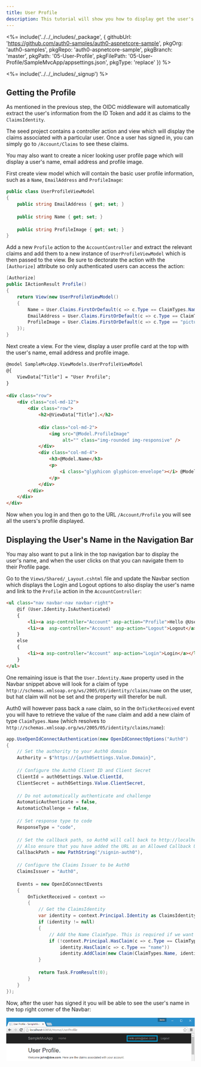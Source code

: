 ```yaml
---
title: User Profile
description: This tutorial will show you how to display get the user's profile and display it.
---
```


<%= include('../../_includes/_package', {
  githubUrl: 'https://github.com/auth0-samples/auth0-aspnetcore-sample',
  pkgOrg: 'auth0-samples',
  pkgRepo: 'auth0-aspnetcore-sample',
  pkgBranch: 'master',
  pkgPath: '05-User-Profile',
  pkgFilePath: '05-User-Profile/SampleMvcApp/appsettings.json',
  pkgType: 'replace'
}) %>

<%= include('../../_includes/_signup') %>

## Getting the Profile

As mentioned in the previous step, the OIDC middleware will automatically extract the user's information from the ID Token and add it as claims to the `ClaimsIdentity`. 

The seed project contains a controller action and view which will display the claims associated with a particular user. Once a user has signed in, you can simply go to `/Account/Claims` to see these claims.

You may also want to create a nicer looking user profile page which will display a user's name, email address and profile image.

First create view model which will contain the basic user profile information, such as a `Name`, `EmailAddress` and `ProfileImage`:

```csharp
public class UserProfileViewModel
{
    public string EmailAddress { get; set; }

    public string Name { get; set; }

    public string ProfileImage { get; set; }
}
```

Add a new `Profile` action to the `AccountController` and extract the relevant claims and add them to a new instance of `UserProfileViewModel` which is then passed to the view. Be sure to dectorate the action with the `[Authorize]` attribute so only authenticated users can access the action:    

```csharp
[Authorize]
public IActionResult Profile()
{
    return View(new UserProfileViewModel()
    {
        Name = User.Claims.FirstOrDefault(c => c.Type == ClaimTypes.Name)?.Value,
        EmailAddress = User.Claims.FirstOrDefault(c => c.Type == ClaimTypes.Email)?.Value,
        ProfileImage = User.Claims.FirstOrDefault(c => c.Type == "picture")?.Value
    });
}
```

Next create a view. For the view, display a user profile card at the top with the user's name, email address and profile image. 

```html
@model SampleMvcApp.ViewModels.UserProfileViewModel
@{
    ViewData["Title"] = "User Profile";
}

<div class="row">
    <div class="col-md-12">
        <div class="row">
            <h2>@ViewData["Title"].</h2>

            <div class="col-md-2">
                <img src="@Model.ProfileImage"
                     alt="" class="img-rounded img-responsive" />
            </div>
            <div class="col-md-4">
                <h3>@Model.Name</h3>
                <p>
                    <i class="glyphicon glyphicon-envelope"></i> @Model.EmailAddress
                </p>
            </div>
        </div>
    </div>
</div>
```

Now when you log in and then go to the URL `/Account/Profile` you will see all the users's profile displayed.

## Displaying the User's Name in the Navigation Bar

You may also want to put a link in the top navigation bar to display the user's name, and when the user clicks on that you can navigate them to their Profile page.

Go to the `Views/Shared/_Layout.cshtml` file and update the Navbar section which displays the Login and Logout options to also display the user's name and link to the `Profile` action in the `AccountController`:

```html
<ul class="nav navbar-nav navbar-right">
    @if (User.Identity.IsAuthenticated)
    {
        <li><a asp-controller="Account" asp-action="Profile">Hello @User.Identity.Name!</a></li>
        <li><a  asp-controller="Account" asp-action="Logout">Logout</a></li>
    }
    else
    {
        <li><a asp-controller="Account" asp-action="Login">Login</a></li>
    }
</ul>
```
 
One remaining issue is that the `User.Identity.Name` property used in the Navbar snippet above will look for a claim of type `http://schemas.xmlsoap.org/ws/2005/05/identity/claims/name` on the user, but hat claim will not be set and the property will therefor be null.

Auth0 will however pass back a `name` claim, so in the `OnTicketReceived` event you will have to retrieve the value of the `name` claim and add a new claim of type `ClaimTypes.Name` (which resolves to `http://schemas.xmlsoap.org/ws/2005/05/identity/claims/name`):

```csharp
app.UseOpenIdConnectAuthentication(new OpenIdConnectOptions("Auth0")
{
    // Set the authority to your Auth0 domain
    Authority = $"https://{auth0Settings.Value.Domain}",

    // Configure the Auth0 Client ID and Client Secret
    ClientId = auth0Settings.Value.ClientId,
    ClientSecret = auth0Settings.Value.ClientSecret,

    // Do not automatically authenticate and challenge
    AutomaticAuthenticate = false,
    AutomaticChallenge = false,

    // Set response type to code
    ResponseType = "code",

    // Set the callback path, so Auth0 will call back to http://localhost:60856/signin-auth0 
    // Also ensure that you have added the URL as an Allowed Callback URL in your Auth0 dashboard 
    CallbackPath = new PathString("/signin-auth0"),

    // Configure the Claims Issuer to be Auth0
    ClaimsIssuer = "Auth0",

    Events = new OpenIdConnectEvents
    {
        OnTicketReceived = context =>
        {
            // Get the ClaimsIdentity
            var identity = context.Principal.Identity as ClaimsIdentity;
            if (identity != null)
            {
                // Add the Name ClaimType. This is required if we want User.Identity.Name to actually return something!
                if (!context.Principal.HasClaim(c => c.Type == ClaimTypes.Name) &&
                    identity.HasClaim(c => c.Type == "name"))
                    identity.AddClaim(new Claim(ClaimTypes.Name, identity.FindFirst("name").Value));
            }

            return Task.FromResult(0);
        }
    }
});
```

Now, after the user has signed it you will be able to see the user's name in the top right corner of the Navbar:

![](/media/articles/server-platforms/aspnet-core/navbar-userprofile.png)